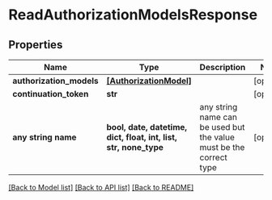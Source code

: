 # ReadAuthorizationModelsResponse


## Properties
Name | Type | Description | Notes
------------ | ------------- | ------------- | -------------
**authorization_models** | [**[AuthorizationModel]**](AuthorizationModel.md) |  | [optional] 
**continuation_token** | **str** |  | [optional] 
**any string name** | **bool, date, datetime, dict, float, int, list, str, none_type** | any string name can be used but the value must be the correct type | [optional]

[[Back to Model list]](../README.md#documentation-for-models) [[Back to API list]](../README.md#documentation-for-api-endpoints) [[Back to README]](../README.md)


